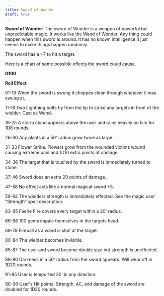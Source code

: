 ```yaml
---
title: Sword of Wonder
draft: true
---
```

**Sword of Wonder:** The sword of Wonder is a weapon of powerful but
unpredictable magic. It works like the Wand of Wonder. Any thing could
happen when this sword is around. It has no known intelligence it just
seems to make things happen randomly.

The sword has a +7 to hit a target.

Here is a chart of some possible effects the sword could cause.

**D100**

**Roll Effect**

01-10 When the sword is swung it choppes clean through whatever it was
swung at.

11-18 Two Lightning bolts fly from the tip to strike any targets in
front of the wielder. Cast as Wand.

19-25 A storm cloud appears above the user and rains heavily on him for
1D8 rounds.

26-30 Any plants in a 50' radius grow twice as large.

31-33 Flower Strike. Flowers grow from the wounded victims wound causing
extreme pain and 1D10 extra points of damage.

34-36 The target that is touched by the sword is immediately turned to
stone.

37-46 Sword does an extra 20 points of damage.

47-58 No effect acts like a normal magical sword +5.

59-62 The wielders strength is immediately effected. See the magic user
"Strength" spell description.

63-65 Faerie Fire covers every target within a 20' radius.

66-68 100 gems impale themselves in the targets head.

69-79 Fireball as a wand is shot at the target.

80-84 The wielder becomes invisible.

85-87 The user and sword become double size but strength is uneffected.

88-90 Darkness in a 50' radius from the sword appears. Will wear off in
1D20 rounds.

91-95 User is teleported 20' in any direction.

96-00 User's Hit points, Strength, AC, and damage of the sword are
doubled for 1D20 rounds.
